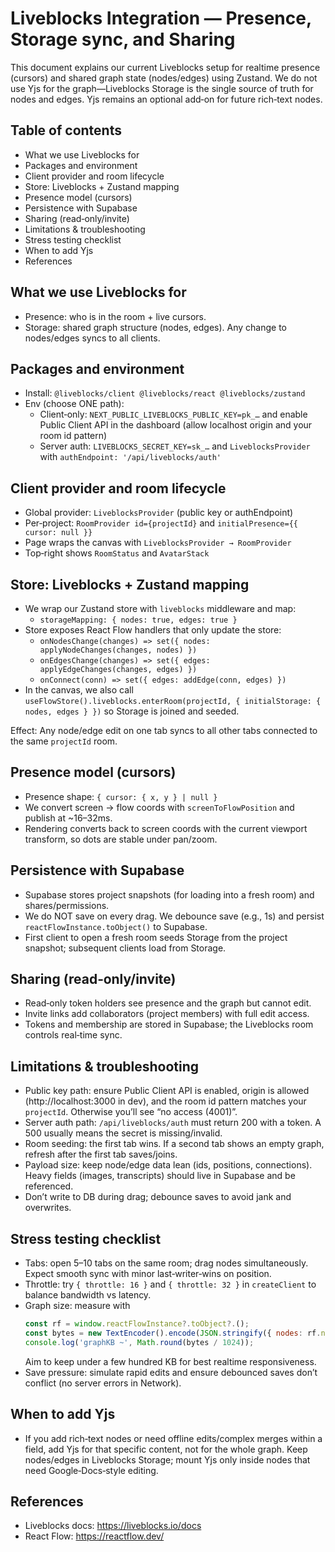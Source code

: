 # Liveblocks Integration — Presence, Storage sync, and Sharing

This document explains our current Liveblocks setup for realtime presence (cursors) and shared graph state (nodes/edges) using Zustand. We do not use Yjs for the graph—Liveblocks Storage is the single source of truth for nodes and edges. Yjs remains an optional add‑on for future rich‑text nodes.

## Table of contents
- What we use Liveblocks for
- Packages and environment
- Client provider and room lifecycle
- Store: Liveblocks + Zustand mapping
- Presence model (cursors)
- Persistence with Supabase
- Sharing (read‑only/invite)
- Limitations & troubleshooting
- Stress testing checklist
- When to add Yjs
- References

## What we use Liveblocks for
- Presence: who is in the room + live cursors.
- Storage: shared graph structure (nodes, edges). Any change to nodes/edges syncs to all clients.

## Packages and environment
- Install: `@liveblocks/client @liveblocks/react @liveblocks/zustand`
- Env (choose ONE path):
  - Client‑only: `NEXT_PUBLIC_LIVEBLOCKS_PUBLIC_KEY=pk_…` and enable Public Client API in the dashboard (allow localhost origin and your room id pattern)
  - Server auth: `LIVEBLOCKS_SECRET_KEY=sk_…` and `LiveblocksProvider` with `authEndpoint: '/api/liveblocks/auth'`

## Client provider and room lifecycle
- Global provider: `LiveblocksProvider` (public key or authEndpoint)
- Per‑project: `RoomProvider id={projectId}` and `initialPresence={{ cursor: null }}`
- Page wraps the canvas with `LiveblocksProvider → RoomProvider`
- Top‑right shows `RoomStatus` and `AvatarStack`

## Store: Liveblocks + Zustand mapping
- We wrap our Zustand store with `liveblocks` middleware and map:
  - `storageMapping: { nodes: true, edges: true }`
- Store exposes React Flow handlers that only update the store:
  - `onNodesChange(changes) => set({ nodes: applyNodeChanges(changes, nodes) })`
  - `onEdgesChange(changes) => set({ edges: applyEdgeChanges(changes, edges) })`
  - `onConnect(conn) => set({ edges: addEdge(conn, edges) })`
- In the canvas, we also call `useFlowStore().liveblocks.enterRoom(projectId, { initialStorage: { nodes, edges } })` so Storage is joined and seeded.

Effect: Any node/edge edit on one tab syncs to all other tabs connected to the same `projectId` room.

## Presence model (cursors)
- Presence shape: `{ cursor: { x, y } | null }`
- We convert screen → flow coords with `screenToFlowPosition` and publish at ~16–32ms.
- Rendering converts back to screen coords with the current viewport transform, so dots are stable under pan/zoom.

## Persistence with Supabase
- Supabase stores project snapshots (for loading into a fresh room) and shares/permissions.
- We do NOT save on every drag. We debounce save (e.g., 1s) and persist `reactFlowInstance.toObject()` to Supabase.
- First client to open a fresh room seeds Storage from the project snapshot; subsequent clients load from Storage.

## Sharing (read‑only/invite)
- Read‑only token holders see presence and the graph but cannot edit.
- Invite links add collaborators (project members) with full edit access.
- Tokens and membership are stored in Supabase; the Liveblocks room controls real‑time sync.

## Limitations & troubleshooting
- Public key path: ensure Public Client API is enabled, origin is allowed (http://localhost:3000 in dev), and the room id pattern matches your `projectId`. Otherwise you’ll see “no access (4001)”.
- Server auth path: `/api/liveblocks/auth` must return 200 with a token. A 500 usually means the secret is missing/invalid.
- Room seeding: the first tab wins. If a second tab shows an empty graph, refresh after the first tab saves/joins.
- Payload size: keep node/edge data lean (ids, positions, connections). Heavy fields (images, transcripts) should live in Supabase and be referenced.
- Don’t write to DB during drag; debounce saves to avoid jank and overwrites.

## Stress testing checklist
- Tabs: open 5–10 tabs on the same room; drag nodes simultaneously. Expect smooth sync with minor last‑writer‑wins on position.
- Throttle: try `{ throttle: 16 }` and `{ throttle: 32 }` in `createClient` to balance bandwidth vs latency.
- Graph size: measure with
  ```js
  const rf = window.reactFlowInstance?.toObject?.();
  const bytes = new TextEncoder().encode(JSON.stringify({ nodes: rf.nodes, edges: rf.edges })).length;
  console.log('graphKB ~', Math.round(bytes / 1024));
  ```
  Aim to keep under a few hundred KB for best realtime responsiveness.
- Save pressure: simulate rapid edits and ensure debounced saves don’t conflict (no server errors in Network).

## When to add Yjs
- If you add rich‑text nodes or need offline edits/complex merges within a field, add Yjs for that specific content, not for the whole graph. Keep nodes/edges in Liveblocks Storage; mount Yjs only inside nodes that need Google‑Docs‑style editing.

## References
- Liveblocks docs: <https://liveblocks.io/docs>
- React Flow: <https://reactflow.dev/>
